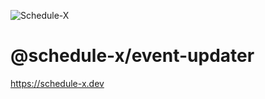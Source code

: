 ![Schedule-X](https://schedule-x.s3.eu-west-1.amazonaws.com/schedule-x-logo.png)

# @schedule-x/event-updater

https://schedule-x.dev
